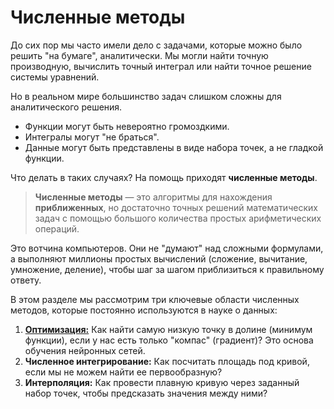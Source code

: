 # Численные методы

До сих пор мы часто имели дело с задачами, которые можно было решить "на бумаге", аналитически. Мы могли найти точную производную, вычислить точный интеграл или найти точное решение системы уравнений.

Но в реальном мире большинство задач слишком сложны для аналитического решения.
*   Функции могут быть невероятно громоздкими.
*   Интегралы могут "не браться".
*   Данные могут быть представлены в виде набора точек, а не гладкой функции.

Что делать в таких случаях? На помощь приходят **численные методы**.

> **Численные методы** — это алгоритмы для нахождения **приближенных**, но достаточно точных решений математических задач с помощью большого количества простых арифметических операций.

Это вотчина компьютеров. Они не "думают" над сложными формулами, а выполняют миллионы простых вычислений (сложение, вычитание, умножение, деление), чтобы шаг за шагом приблизиться к правильному ответу.

В этом разделе мы рассмотрим три ключевые области численных методов, которые постоянно используются в науке о данных:

1.  [**Оптимизация:**](optimization.ipynb) Как найти самую низкую точку в долине (минимум функции), если у нас есть только "компас" (градиент)? Это основа обучения нейронных сетей.
2.  **Численное интегрирование:** Как посчитать площадь под кривой, если мы не можем найти ее первообразную?
3.  **Интерполяция:** Как провести плавную кривую через заданный набор точек, чтобы предсказать значения между ними?